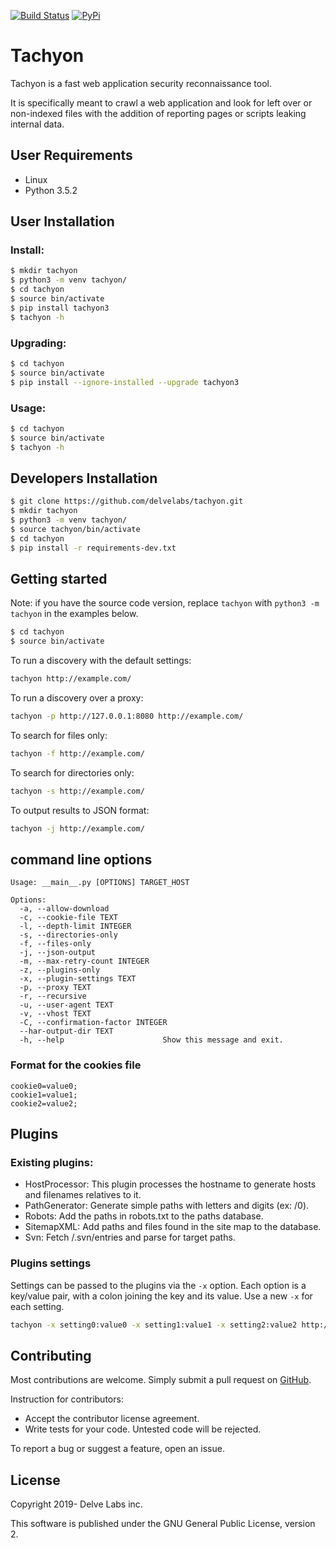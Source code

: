 [![Build Status](https://travis-ci.org/delvelabs/tachyon.svg?branch=master)](https://travis-ci.org/delvelabs/tachyon)
[![PyPi](https://badge.fury.io/py/tachyon3.svg)](https://badge.fury.io/py/tachyon3)

# Tachyon

Tachyon is a fast web application security reconnaissance tool.

It is specifically meant to crawl a web application and look for left over or non-indexed files with the addition of reporting pages or scripts leaking internal data.

## User Requirements    

- Linux
- Python 3.5.2

## User Installation

### Install:

```bash
$ mkdir tachyon
$ python3 -m venv tachyon/
$ cd tachyon
$ source bin/activate
$ pip install tachyon3
$ tachyon -h
```
### Upgrading:

```bash
$ cd tachyon
$ source bin/activate
$ pip install --ignore-installed --upgrade tachyon3
```

### Usage:

```bash
$ cd tachyon
$ source bin/activate
$ tachyon -h
```

## Developers Installation

```bash
$ git clone https://github.com/delvelabs/tachyon.git
$ mkdir tachyon
$ python3 -m venv tachyon/
$ source tachyon/bin/activate
$ cd tachyon
$ pip install -r requirements-dev.txt
```

## Getting started

Note: if you have the source code version, replace ```tachyon``` with ```python3 -m tachyon``` in the examples below.

```bash
$ cd tachyon
$ source bin/activate
```

To run a discovery with the default settings:
```bash
tachyon http://example.com/
```

To run a discovery over a proxy:
```bash
tachyon -p http://127.0.0.1:8080 http://example.com/
```

To search for files only:
```bash
tachyon -f http://example.com/
```

To search for directories only:
```bash
tachyon -s http://example.com/
```

To output results to JSON format:
```bash
tachyon -j http://example.com/
```

## command line options

```
Usage: __main__.py [OPTIONS] TARGET_HOST

Options:
  -a, --allow-download
  -c, --cookie-file TEXT
  -l, --depth-limit INTEGER
  -s, --directories-only
  -f, --files-only
  -j, --json-output
  -m, --max-retry-count INTEGER
  -z, --plugins-only
  -x, --plugin-settings TEXT
  -p, --proxy TEXT
  -r, --recursive
  -u, --user-agent TEXT
  -v, --vhost TEXT
  -C, --confirmation-factor INTEGER
  --har-output-dir TEXT
  -h, --help                      Show this message and exit.
```

### Format for the cookies file

```
cookie0=value0;
cookie1=value1;
cookie2=value2;
```

## Plugins

### Existing plugins:

* HostProcessor: This plugin processes the hostname to generate hosts and filenames relatives to it.
* PathGenerator: Generate simple paths with letters and digits (ex: /0).
* Robots: Add the paths in robots.txt to the paths database.
* SitemapXML: Add paths and files found in the site map to the database.
* Svn: Fetch /.svn/entries and parse for target paths.

### Plugins settings

Settings can be passed to the plugins via the ``-x`` option. Each option is a key/value pair, with a colon joining the key
 and its value. Use a new ``-x`` for each setting.
 
```bash
tachyon -x setting0:value0 -x setting1:value1 -x setting2:value2 http://example.com/
```

## Contributing

Most contributions are welcome. Simply submit a pull request on [GitHub](https://github.com/delvelabs/tachyon/).

Instruction for contributors:
* Accept the contributor license agreement.
* Write tests for your code. Untested code will be rejected.

To report a bug or suggest a feature, open an issue.

## License

Copyright 2019- Delve Labs inc.

This software is published under the GNU General Public License, version 2.
